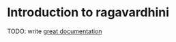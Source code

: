 # Introduction to ragavardhini

TODO: write [great documentation](http://jacobian.org/writing/great-documentation/what-to-write/)
